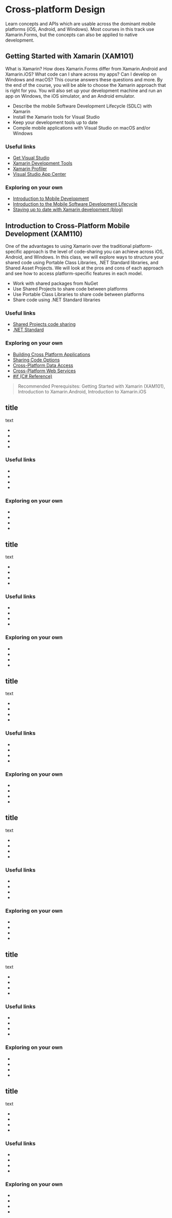 # Cross-platform Design

Learn concepts and APIs which are usable across the dominant mobile platforms (iOS, Android, and Windows). Most courses in this track use Xamarin.Forms, but the concepts can also be applied to native development.

## Getting Started with Xamarin (XAM101)

What is Xamarin? How does Xamarin.Forms differ from Xamarin.Android and Xamarin.iOS? What code can I share across my apps? Can I develop on Windows and macOS? This course answers these questions and more. By the end of the course, you will be able to choose the Xamarin approach that is right for you. You will also set up your development machine and run an app on Windows, the iOS simulator, and an Android emulator. 

- Describe the mobile Software Development Lifecycle (SDLC) with Xamarin
- Install the Xamarin tools for Visual Studio
- Keep your development tools up to date
- Compile mobile applications with Visual Studio on macOS and/or Windows

### Useful links

-	[Get Visual Studio](https://visualstudio.microsoft.com/vs/) 
- [Xamarin Development Tools](https://visualstudio.microsoft.com/xamarin/)
- [Xamarin Profiler](https://docs.microsoft.com/en-us/xamarin/tools/profiler/)
- [Visual Studio App Center](https://visualstudio.microsoft.com/app-center/)

### Exploring on your own

- [Introduction to Mobile Development](https://docs.microsoft.com/en-us/xamarin/cross-platform/get-started/introduction-to-mobile-development)
- [Introduction to the Mobile Software Development Lifecycle](https://docs.microsoft.com/en-us/xamarin/cross-platform/get-started/introduction-to-mobile-sdlc)
- [Staying up to date with Xamarin development (blog)](https://devblogs.microsoft.com/xamarin/)

## Introduction to Cross-Platform Mobile Development (XAM110)

One of the advantages to using Xamarin over the traditional platform-specific approach is the level of code-sharing you can achieve across iOS, Android, and Windows. In this class, we will explore ways to structure your shared code using Portable Class Libraries, .NET Standard libraries, and Shared Asset Projects. We will look at the pros and cons of each approach and see how to access platform-specific features in each model.

- Work with shared packages from NuGet
- Use Shared Projects to share code between platforms
- Use Portable Class Libraries to share code between platforms
- Share code using .NET Standard libraries

### Useful links

- [Shared Projects code sharing](https://docs.microsoft.com/en-us/xamarin/cross-platform/app-fundamentals/shared-projects)
- [.NET Standard](https://docs.microsoft.com/en-us/dotnet/standard/net-standard)

### Exploring on your own

-	[Building Cross Platform Applications](https://docs.microsoft.com/en-us/xamarin/cross-platform/app-fundamentals/building-cross-platform-applications/)
- [Sharing Code Options](https://docs.microsoft.com/en-us/xamarin/cross-platform/app-fundamentals/code-sharing)
- [Cross-Platform Data Access](https://docs.microsoft.com/en-us/xamarin/cross-platform/app-fundamentals/)
- [Cross-Platform Web Services](https://docs.microsoft.com/en-us/xamarin/cross-platform/data-cloud/web-services/)
- [#if (C# Reference)](https://docs.microsoft.com/en-us/dotnet/csharp/language-reference/preprocessor-directives/preprocessor-if)

> Recommended Prerequisites:  Getting Started with Xamarin (XAM101), Introduction to Xamarin.Android, Introduction to Xamarin.iOS 

## title

text

- 
- 
- 
- 

### Useful links

-	[]() 
- []()
- []()
- []()

### Exploring on your own

-	[]() 
- []()
- []()
- []()

## title

text

- 
- 
- 
- 

### Useful links

-	[]() 
- []()
- []()
- []()

### Exploring on your own

-	[]() 
- []()
- []()
- []()

## title

text

- 
- 
- 
- 

### Useful links

-	[]() 
- []()
- []()
- []()

### Exploring on your own

-	[]() 
- []()
- []()
- []()

## title

text

- 
- 
- 
- 

### Useful links

-	[]() 
- []()
- []()
- []()

### Exploring on your own

-	[]() 
- []()
- []()
- []()

## title

text

- 
- 
- 
- 

### Useful links

-	[]() 
- []()
- []()
- []()

### Exploring on your own

-	[]() 
- []()
- []()
- []()

## title

text

- 
- 
- 
- 

### Useful links

-	[]() 
- []()
- []()
- []()

### Exploring on your own

-	[]() 
- []()
- []()
- []()
